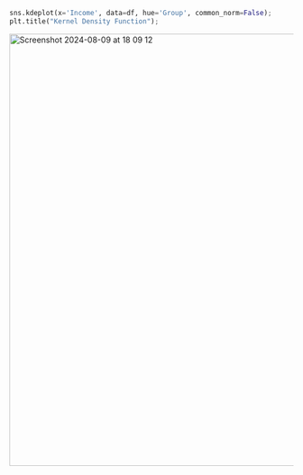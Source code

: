 
```python
sns.kdeplot(x='Income', data=df, hue='Group', common_norm=False);
plt.title("Kernel Density Function");
```

<img width="767" alt="Screenshot 2024-08-09 at 18 09 12" src="https://github.com/user-attachments/assets/28d7857b-7feb-4f59-b06b-4a0fccab5d85">
